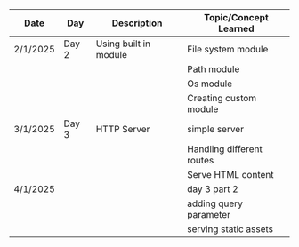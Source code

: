 | Date     | Day   | Description           | Topic/Concept Learned     |
| -------- | ----- | --------------------- | ------------------------- |
| 2/1/2025 | Day 2 | Using built in module | File system module        |
|          |       |                       | Path module               |
|          |       |                       | Os module                 |
|          |       |                       | Creating custom module    |
| 3/1/2025 | Day 3 | HTTP Server           | simple server             |
|          |       |                       | Handling different routes |
|          |       |                       | Serve HTML content        |
| 4/1/2025 |       |                       | day 3 part 2              |
|          |       |                       | adding query parameter    |
|          |       |                       | serving static assets     |
